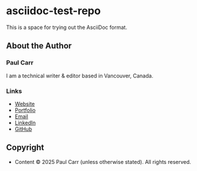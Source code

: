 # asciidoc-test-repo
This is a space for trying out the AsciiDoc format.
## About the Author
### Paul Carr
I am a technical writer & editor based in Vancouver, Canada.
### Links
* [Website](https://paulcarr.tech)
* [Portfolio](https://paulcarr.tech/portfolio)
* [Email](mailto:info@paulcarr.tech)
* [LinkedIn](https://linkedin.com/in/paulcarrtech)
* [GitHub](https://github.com/paulcarrtech)
## Copyright
* Content &copy; 2025 Paul Carr (unless otherwise stated). All rights reserved.
